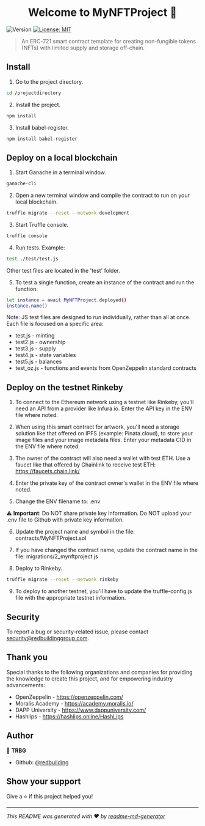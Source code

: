 <h1 align="center">Welcome to MyNFTProject 👋</h1>
<p>
  <img alt="Version" src="https://img.shields.io/badge/version-1.0.0-blue.svg?cacheSeconds=2592000" />
  <a href="#" target="_blank">
    <img alt="License: MIT" src="https://img.shields.io/badge/License-MIT-yellow.svg" />
  </a>
</p>

> An ERC-721 smart contract template for creating non-fungible tokens (NFTs) with limited supply and storage off-chain.

## Install

1. Go to the project directory.

```sh
cd /projectdirectory
```


2. Install the project.

```sh
npm install
```


3. Install babel-register.

```sh
npm install babel-register
```


## Deploy on a local blockchain

1. Start Ganache in a terminal window.

```sh
ganache-cli
```


2. Open a new terminal window and compile the contract to run on your local blockchain.

```sh
truffle migrate --reset --network development
```


3. Start Truffle console.

```sh
truffle console
```


4. Run tests. Example:

```sh
test ./test/test.js
```

Other test files are located in the 'test' folder.


5. To test a single function, create an instance of the contract and run the function.

```sh
let instance = await MyNFTProject.deployed()
instance.name()
```

Note: JS test files are designed to run individually, rather than all at once. Each file is focused on a specific area:

* test.js - minting
* test2.js - ownership
* test3.js - supply
* test4.js - state variables
* test5.js - balances
* test_oz.js - functions and events from OpenZeppelin standard contracts



## Deploy on the testnet Rinkeby

1. To connect to the Ethereum network using a testnet like Rinkeby, you'll need an API from a provider like Infura.io. Enter the API key in the ENV file where noted.

2. When using this smart contract for artwork, you'll need a storage solution like that offered on IPFS (example: Pinata.cloud), to store your image files and your image metadata files. Enter your metadata CID in the ENV file where noted.

3. The owner of the contract will also need a wallet with test ETH. Use a faucet like that offered by Chainlink to receive test ETH:  https://faucets.chain.link/

4. Enter the private key of the contract owner's wallet in the ENV file where noted.

5. Change the ENV filename to:  .env

⚠️ **Important**:  Do NOT share private key information. Do NOT upload your .env file to Github with private key information.

6. Update the project name and symbol in the file:  contracts/MyNFTProject.sol

7. If you have changed the contract name, update the contract name in the file:  migrations/2_mynftproject.js

8. Deploy to Rinkeby.

```sh
truffle migrate --reset --network rinkeby
```

9. To deploy to another testnet, you'll have to update the truffle-config.js file with the appropriate testnet information.


## Security

To report a bug or security-related issue, please contact security@redbuildinggroup.com.


## Thank you

Special thanks to the following organizations and companies for providing the knowledge to create this project, and for empowering industry advancements:

* OpenZeppelin - https://openzeppelin.com/
* Moralis Academy - https://academy.moralis.io/
* DAPP University - https://www.dappuniversity.com/
* Hashlips - https://hashlips.online/HashLips


## Author

👤 **TRBG**

* Github: [@redbuilding](https://github.com/redbuilding)

## Show your support

Give a ⭐️ if this project helped you!

***
_This README was generated with ❤️ by [readme-md-generator](https://github.com/kefranabg/readme-md-generator)_

